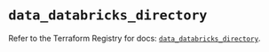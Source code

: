# `data_databricks_directory`

Refer to the Terraform Registry for docs: [`data_databricks_directory`](https://registry.terraform.io/providers/databricks/databricks/1.60.0/docs/data-sources/directory).
